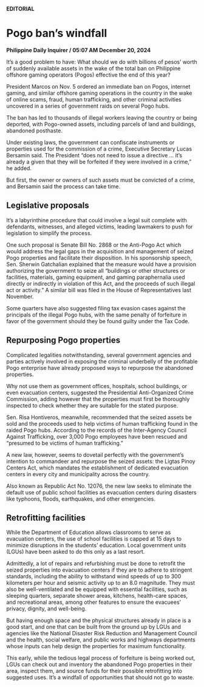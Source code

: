 **EDITORIAL**

# Pogo ban’s windfall

****Philippine Daily Inquirer / 05:07 AM December 20, 2024****

It’s a good problem to have: What should we do with billions of pesos’ worth of suddenly available assets in the wake of the total ban on Philippine offshore gaming operators (Pogos) effective the end of this year?

President Marcos on Nov. 5 ordered an immediate ban on Pogos, internet gaming, and similar offshore gaming operations in the country in the wake of online scams, fraud, human trafficking, and other criminal activities uncovered in a series of government raids on several Pogo hubs.

The ban has led to thousands of illegal workers leaving the country or being deported, with Pogo-owned assets, including parcels of land and buildings, abandoned posthaste.

Under existing laws, the government can confiscate instruments or properties used for the commission of a crime, Executive Secretary Lucas Bersamin said. The President “does not need to issue a directive … it’s already a given that they will be forfeited if they were involved in a crime,” he added.

But first, the owner or owners of such assets must be convicted of a crime, and Bersamin said the process can take time.

## Legislative proposals

It’s a labyrinthine procedure that could involve a legal suit complete with defendants, witnesses, and alleged victims, leading lawmakers to push for legislation to simplify the process.

One such proposal is Senate Bill No. 2868 or the Anti-Pogo Act which would address the legal gaps in the acquisition and management of seized Pogo properties and facilitate their disposition. In his sponsorship speech, Sen. Sherwin Gatchalian explained that the measure would have a provision authorizing the government to seize all “buildings or other structures or facilities, materials, gaming equipment, and gaming paraphernalia used directly or indirectly in violation of this Act, and the proceeds of such illegal act or activity.” A similar bill was filed in the House of Representatives last November.

Some quarters have also suggested filing tax evasion cases against the principals of the illegal Pogo hubs, with the same penalty of forfeiture in favor of the government should they be found guilty under the Tax Code.

## Repurposing Pogo properties

Complicated legalities notwithstanding, several government agencies and parties actively involved in exposing the criminal underbelly of the profitable Pogo enterprise have already proposed ways to repurpose the abandoned properties.

Why not use them as government offices, hospitals, school buildings, or even evacuation centers, suggested the Presidential Anti-Organized Crime Commission, adding however that the properties must first be thoroughly inspected to check whether they are suitable for the stated purpose.

Sen. Risa Hontiveros, meanwhile, recommended that the seized assets be sold and the proceeds used to help victims of human trafficking found in the raided Pogo hubs. According to the records of the Inter-Agency Council Against Trafficking, over 3,000 Pogo employees have been rescued and “presumed to be victims of human trafficking.”

A new law, however, seems to dovetail perfectly with the government’s intention to commandeer and repurpose the seized assets: the Ligtas Pinoy Centers Act, which mandates the establishment of dedicated evacuation centers in every city and municipality across the country.

Also known as Republic Act No. 12076, the new law seeks to eliminate the default use of public school facilities as evacuation centers during disasters like typhoons, floods, earthquakes, and other emergencies.

## Retrofitting facilities

While the Department of Education allows classrooms to serve as evacuation centers, the use of school facilities is capped at 15 days to minimize disruptions in the students’ education. Local government units (LGUs) have been asked to do this only as a last resort.

Admittedly, a lot of repairs and refurbishing must be done to retrofit the seized properties into evacuation centers if they are to adhere to stringent standards, including the ability to withstand wind speeds of up to 300 kilometers per hour and seismic activity up to an 8.0 magnitude. They must also be well-ventilated and be equipped with essential facilities, such as sleeping quarters, separate shower areas, kitchens, health-care spaces, and recreational areas, among other features to ensure the evacuees’ privacy, dignity, and well-being.

But having enough space and the physical structures already in place is a good start, and one that can be built from the ground up by LGUs and agencies like the National Disaster Risk Reduction and Management Council and the health, social welfare, and public works and highways departments whose inputs can help design the properties for maximum functionality.

This early, while the tedious legal process of forfeiture is being worked out, LGUs can check out and inventory the abandoned Pogo properties in their area, inspect them, and source funds for their possible retrofitting into suggested uses. It’s a windfall of opportunities that should not go to waste.